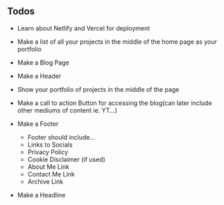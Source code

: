 ## Todos

- Learn about Netlify and Vercel for deployment

- Make a list of all your projects in the middle of the home page as your portfolio

- Make a Blog Page

- Make a Header

- Show your portfolio of projects in the middle of the page

- Make a call to action Button for accessing the blog(can later include other mediums of content ie. YT...)
  
- Make a Footer
  - Footer should include...
  - Links to Socials
  - Privacy Policy
  - Cookie Disclaimer (if used)
  - About Me Link
  - Contact Me Link
  - Archive Link
  
- Make a Headline
  